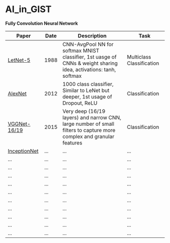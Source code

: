 # AI_in_GIST

**Fully Convolution Neural Network**

| Paper                                | Date       | Description                                      | Task                     |
|--------------------------------------|------------|--------------------------------------------------|--------------------------|
| [LetNet-5](https://ieeexplore.ieee.org/stamp/stamp.jsp?tp=&arnumber=726791)        | 1988 | CNN-AvgPool NN for softmax MNIST classifier, 1st uasge of CNNs & weight sharing idea, activations: tanh, softmax  | Multiclass Classification  |
| [AlexNet](https://papers.nips.cc/paper/2012/hash/c399862d3b9d6b76c8436e924a68c45b-Abstract.html)                     | 2012 | 1000 class classifier, Similar to LeNet but deeper, 1st usage of Dropout, ReLU    | Classification  |
| [VGGNet-16/19](https://arxiv.org/abs/1409.1556) | 2015 | Very deep (16/19 layers) and narrow CNN, large number of small filters to capture more complex and granular features  | Classification  |
| [InceptionNet](https://arxiv.org/abs/1409.4842)                                  | ...        | ...                                              | ...                      |
| ...                                  | ...        | ...                                              | ...                      |
| ...                                  | ...        | ...                                              | ...                      |
| ...                                  | ...        | ...                                              | ...                      |
| ...                                  | ...        | ...                                              | ...                      |
| ...                                  | ...        | ...                                              | ...                      |
| ...                                  | ...        | ...                                              | ...                      |
| ...                                  | ...        | ...                                              | ...                      |
| ...                                  | ...        | ...                                              | ...                      |
| ...                                  | ...        | ...                                              | ...                      |
| ...                                  | ...        | ...                                              | ...                      |
